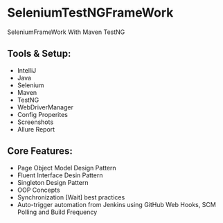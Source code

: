 # SeleniumTestNGFrameWork
SeleniumFrameWork With Maven TestNG

## Tools & Setup:
- IntelliJ
- Java
- Selenium
- Maven
- TestNG
- WebDriverManager
- Config Properites
- Screenshots
- Allure Report

## Core Features:
-  Page Object Model Design Pattern
-  Fluent Interface Desin Pattern
-  Singleton Design Pattern
-  OOP Concepts
- Synchronization [Wait] best practices
- Auto-trigger automation from Jenkins using GitHub Web Hooks, SCM Polling and Build Frequency
